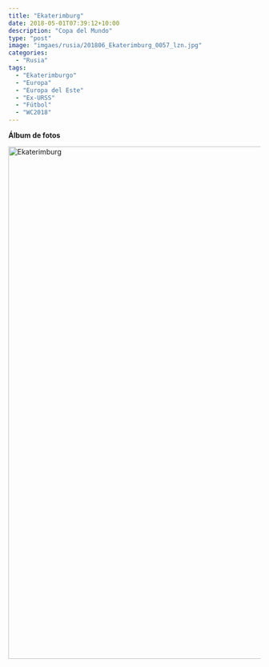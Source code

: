 ```yaml
---
title: "Ekaterimburg"
date: 2018-05-01T07:39:12+10:00
description: "Copa del Mundo"
type: "post"
image: "imgaes/rusia/201806_Ekaterimburg_0057_lzn.jpg"
categories: 
  - "Rusia"
tags:
  - "Ekaterimburgo"
  - "Europa"
  - "Europa del Este"
  - "Ex-URSS"
  - "Fútbol"
  - "WC2018"
---
```


**Álbum de fotos**

<a data-flickr-embed="true" data-header="true" data-footer="true"  href="https://www.flickr.com/photos/161428820@N02/albums/72157705403922074" title="Ekaterimburg"><img src="https://farm8.staticflickr.com/7809/31664480727_d7991379c2_o.jpg" width="683" height="1024" alt="Ekaterimburg"></a><script async src="//embedr.flickr.com/assets/client-code.js" charset="utf-8"></script>